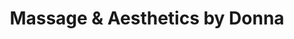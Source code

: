 ---
title: "Massage & Aesthetics by Donna"
url: /mesa/massage-and-aesthetics-by-donna/
shop: massage
---